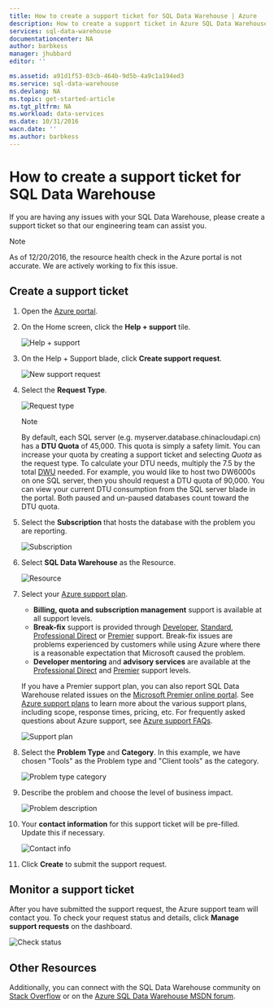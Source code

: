 ```yaml
---
title: How to create a support ticket for SQL Data Warehouse | Azure
description: How to create a support ticket in Azure SQL Data Warehouse.
services: sql-data-warehouse
documentationcenter: NA
author: barbkess
manager: jhubbard
editor: ''

ms.assetid: a91d1f53-03cb-464b-9d5b-4a9c1a194ed3
ms.service: sql-data-warehouse
ms.devlang: NA
ms.topic: get-started-article
ms.tgt_pltfrm: NA
ms.workload: data-services
ms.date: 10/31/2016
wacn.date: ''
ms.author: barbkess
---
```


# How to create a support ticket for SQL Data Warehouse
If you are having any issues with your SQL Data Warehouse, please create a support ticket so that our engineering team can assist you.

> [!NOTE] 
> As of 12/20/2016, the resource health check in the Azure portal is not accurate. We are actively working to fix this issue. 
>
>

## Create a support ticket
1. Open the [Azure portal][Azure portal].
2. On the Home screen, click the **Help + support** tile.

    ![Help + support](./media/sql-data-warehouse-get-started-create-support-ticket/help-support.png)

3. On the Help + Support blade, click **Create support request**.

    ![New support request](./media/sql-data-warehouse-get-started-create-support-ticket/create-support-request.png)

    <a name="request-quota-change"></a> 
4. Select the **Request Type**.

    ![Request type](./media/sql-data-warehouse-get-started-create-support-ticket/request-type.png)

    > [!NOTE]
    > By default, each SQL server (e.g. myserver.database.chinacloudapi.cn) has a **DTU Quota** of 45,000. This quota is simply a safety limit. You can increase your quota by creating a support ticket and selecting *Quota* as the request type. To calculate your DTU needs, multiply the 7.5 by the total [DWU][DWU] needed. For example, you would like to host two DW6000s on one SQL server, then you should request a DTU quota of 90,000.  You can view your current DTU consumption from the SQL server blade in the portal. Both paused and un-paused databases count toward the DTU quota. 
    > 
    > 

5. Select the **Subscription** that hosts the database with the problem you are reporting.

    ![Subscription](./media/sql-data-warehouse-get-started-create-support-ticket/subscription.png)

6. Select **SQL Data Warehouse** as the Resource.

    ![Resource](./media/sql-data-warehouse-get-started-create-support-ticket/resource.png)

7. Select your [Azure support plan][Azure support plan].

    * **Billing, quota and subscription management** support is available at all support levels.
    * **Break-fix** support is provided through [Developer][Developer], [Standard][Standard], [Professional Direct][Professional Direct] or [Premier][Premier] support. Break-fix issues are problems experienced by customers while using Azure where there is a reasonable expectation that Microsoft caused the problem.
    * **Developer mentoring** and **advisory services** are available at the [Professional Direct][Professional Direct] and [Premier][Premier] support levels. 

     If you have a Premier support plan, you can also report SQL Data Warehouse related issues on the [Microsoft Premier online portal][Microsoft Premier online portal].  See [Azure support plans][Azure support plan] to learn more about the various support plans, including scope, response times, pricing, etc.  For frequently asked questions about Azure support, see [Azure support FAQs][Azure support FAQs].  

     ![Support plan](./media/sql-data-warehouse-get-started-create-support-ticket/support-plan.png)

8. Select the **Problem Type** and **Category**. In this example, we have chosen "Tools" as the Problem type and "Client tools" as the category. 

    ![Problem type category](./media/sql-data-warehouse-get-started-create-support-ticket/problem-type-category.png)

9. Describe the problem and choose the level of business impact.

    ![Problem description](./media/sql-data-warehouse-get-started-create-support-ticket/problem-description.png)

10. Your **contact information** for this support ticket will be pre-filled. Update this if necessary.

    ![Contact info](./media/sql-data-warehouse-get-started-create-support-ticket/contact-info.png)

11. Click **Create** to submit the support request.

## Monitor a support ticket
After you have submitted the support request, the Azure support team will contact you. To check your request status and details, click **Manage support requests** on the dashboard.

![Check status](./media/sql-data-warehouse-get-started-create-support-ticket/check-status.png)

## Other Resources
Additionally, you can connect with the SQL Data Warehouse community on [Stack Overflow][Stack Overflow] or on the [Azure SQL Data Warehouse MSDN forum][Azure SQL Data Warehouse MSDN forum].

<!--Image references--> 

<!--Article references--> 
[DWU]: ./sql-data-warehouse-overview-what-is.md#data-warehouse-units

<!--MSDN references--> 

<!--Other web references--> 
[Azure portal]: https://portal.azure.cn/
[Azure support plan]: https://www.azure.cn/support/plans/?WT.mc_id=Support_Plan_510979/  
[Developer]: https://www.azure.cn/support/plans/developer/  
[Standard]: https://www.azure.cn/support/plans/standard/  
[Professional Direct]: https://www.azure.cn/support/plans/prodirect/  
[Premier]: https://www.azure.cn/support/plans/premier/  
[Azure support FAQs]: https://www.azure.cn/support/faq/
[Microsoft Premier online portal]: https://premier.microsoft.com/
[Stack Overflow]: https://stackoverflow.com/questions/tagged/azure-sqldw/
[Azure SQL Data Warehouse MSDN forum]: https://social.msdn.microsoft.com/Forums/home?forum=AzureSQLDataWarehouse/